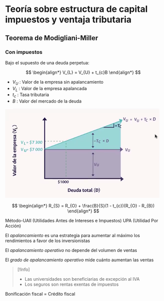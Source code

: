 # Teoría sobre estructura de capital impuestos y ventaja tributaria

## Teorema de Modigliani-Miller

### Con impuestos


Bajo el supuesto de una deuda perpetua:


$$
\begin{align*}
	V_{L} = V_{U} + t_{c}B
\end{align*}
$$

- $V_{U}$ : Valor de la empresa sin apalancamiento
- $V_{L}$ : Valor de la empresa apalancada
- $t_{c}$ : Tasa tributaria
- $B$ : Valor del mercado de la deuda

![](attachments/Pasted%20image%2020230530164207.png)



$$
\begin{align*}
	R_{S} = R_{O} + \frac{B}{S}(1 - t_{c})(R_{O} - R_{B})
\end{align*}
$$

Método-UAII (Utilidades Antes de Intereses e Impuestos)
UPA (Utilidad Por Acción) 


El _apalancamiento_ es una estrategia para aumentar al máximo los rendimientos a favor de los inversionistas

El _apalancamiento operativo_ no depende del volumen de ventas

El _grado de apalancamiento operativo_ mide cuánto aumentan las ventas


>[!Info]
>- Las universidades son beneficiarias de excepción al IVA
>- Los seguros son rentas exentas de impuestos

Bonificación fiscal = Crédito fiscal


